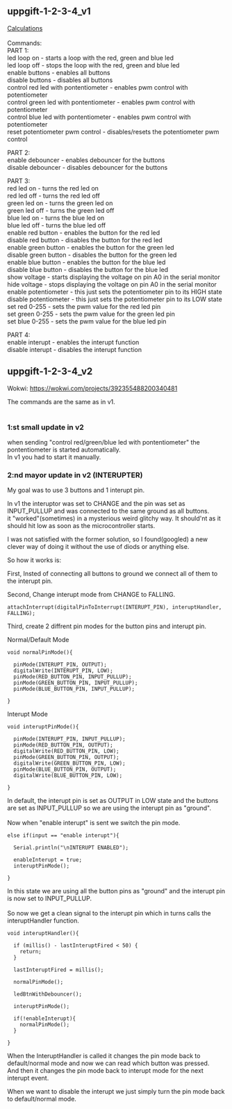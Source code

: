 ## uppgift-1-2-3-4_v1<br>
[Calculations](https://github.com/Disce-et-facere/embedded-inlamning4/blob/main/calculations.md) <br>
<br>
Commands:<br>
  PART 1:<br>
  led loop on - starts a loop with the red, green and blue led <br>
  led loop off - stops the loop with the red, green and blue led<br>
  enable buttons - enables all buttons<br>
  disable buttons - disables all buttons<br>
  control red led with pontentiometer - enables pwm control with potentiometer<br>
  control green led with pontentiometer - enables pwm control with potentiometer<br>
  control blue led with pontentiometer - enables pwm control with potentiometer<br>
  reset potentiometer pwm control - disables/resets the potentiometer pwm control<br>

  PART 2:<br>
  enable debouncer - enables debouncer for the buttons<br>
  disable debouncer - disables debouncer for the buttons<br>

  PART 3:<br>
  red led on - turns the red led on<br>
  red led off - turns the red led off<br>
  green led on - turns the green led on<br>
  green led off - turns the green led off<br>
  blue led on - turns the blue led on<br>
  blue led off - turns the blue led off<br>
  enable red button - enables the button for the red led<br>
  disable red button - disables the button for the red led<br>
  enable green button - enables the button for the green led<br>
  disable green button - disables the button for the green led<br>
  enable blue button - enables the button for the blue led<br>
  disable blue button - disables the button for the blue led<br>
  show voltage - starts displaying the voltage on pin A0 in the serial monitor<br>
  hide voltage - stops displaying the voltage on pin A0 in the serial monitor<br>
  enable potentiometer - this just sets the potentiometer pin to its HIGH state<br>
  disable potentiometer - this just sets the potentiometer pin to its LOW state<br>
  set red 0-255 - sets the pwm value for the red led pin<br>
  set green 0-255 - sets the pwm value for the green led pin<br>
  set blue 0-255 - sets the pwm value for the blue led pin<br>

  PART 4:<br>
  enable interupt - enables the interupt function<br>
  disable interupt - disables the interupt function<br>


## uppgift-1-2-3-4_v2
  Wokwi: https://wokwi.com/projects/392355488200340481 <br>

  The commands are the same as in v1. <br>
  <br>
  ### 1:st small update in v2
  when sending "control red/green/blue led with pontentiometer" the pontentiometer is started automatically.<br>
  In v1 you had to start it manually.<br>

  ### 2:nd mayor update in v2 (INTERUPTER)
  My goal was to use 3 buttons and 1 interupt pin.<br>
  
  In v1 the interuptor was set to CHANGE and the pin was set as INPUT_PULLUP and was connected to the same ground as all buttons.<br>
  it "worked"(sometimes) in a mysterious weird glitchy way. It should'nt as it should hit low as soon as the microcontroller starts.<br>
  
  I was not satisfied with the former solution, so I found(googled) a new clever way of doing it without the use of diods or anything else.<br>

  So how it works is:<br>

  First, Insted of connecting all buttons to ground we connect all of them to the interupt pin.<br>

  Second, Change interupt mode from CHANGE to FALLING.<br>

  ```
  attachInterrupt(digitalPinToInterrupt(INTERUPT_PIN), interuptHandler, FALLING);
  ```
  
  Third, create 2 diffrent pin modes for the button pins and interupt pin.<br>

  Normal/Default Mode <br>
  ```
  void normalPinMode(){

    pinMode(INTERUPT_PIN, OUTPUT);
    digitalWrite(INTERUPT_PIN, LOW);
    pinMode(RED_BUTTON_PIN, INPUT_PULLUP);
    pinMode(GREEN_BUTTON_PIN, INPUT_PULLUP);
    pinMode(BLUE_BUTTON_PIN, INPUT_PULLUP);

  }
  ```
  Interupt Mode<br>
  ```
  void interuptPinMode(){

    pinMode(INTERUPT_PIN, INPUT_PULLUP);
    pinMode(RED_BUTTON_PIN, OUTPUT);
    digitalWrite(RED_BUTTON_PIN, LOW);
    pinMode(GREEN_BUTTON_PIN, OUTPUT);
    digitalWrite(GREEN_BUTTON_PIN, LOW);
    pinMode(BLUE_BUTTON_PIN, OUTPUT);
    digitalWrite(BLUE_BUTTON_PIN, LOW);

  }
  ```
  In default, the interupt pin is set as OUTPUT in LOW state and the buttons are set as INPUT_PULLUP so we are using the interupt pin as "ground".<br>
  <br>
  Now when "enable interupt" is sent we switch the pin mode.<br>
  ```
  else if(input == "enable interupt"){

    Serial.println("\nINTERUPT ENABLED");
  
    enableInterupt = true;
    interuptPinMode();

  }
  ```
  In this state we are using all the button pins as "ground" and the interupt pin is now set to INPUT_PULLUP.<br>
  <br>
  So now we get a clean signal to the interupt pin which in turns calls the interuptHandler function.<br>

  ```
  void interuptHandler(){

    if (millis() - lastInteruptFired < 50) {
      return;
    }

    lastInteruptFired = millis();
  
    normalPinMode();
  
    ledBtnWithDebouncer();
    
    interuptPinMode();
  
    if(!enableInterupt){
      normalPinMode();
    }
  
  }
  ```

  When the InteruptHandler is called it changes the pin mode back to default/normal mode and now we can read which button was pressed.<br>
  And then it changes the pin mode back to interupt mode for the next interupt event.<br>

  When we want to disable the interupt we just simply turn the pin mode back to default/normal mode.<br>
  
